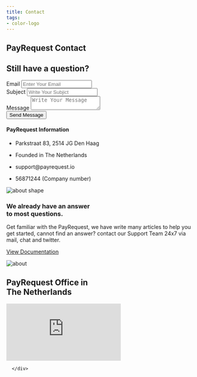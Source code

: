 ```yaml
---
title: Contact
tags:
- color-logo
---
```


<section class="breadcrumb-area">
         <div class="breadcrumb-shape"></div>
         <div class="container">
            <div class="row">
               <div class="col-lg-12">
                  <div class="breadcrumb-inn">
                     <div class="section-title wow fadeInUp" data-wow-duration="1s" data-wow-delay="0.3s" style="visibility: visible; animation-duration: 1s; animation-delay: 0.3s; animation-name: fadeInUp;">
                        <h2><span>PayRequest Contact</span></h2>
                     </div>
                  </div>
               </div>
            </div>
         </div>
</section>


<section class="contact-form section_100">
         <div class="container">
            <div class="row">
               <div class="col-lg-12">
                  <div class="section-title wow fadeInUp" data-wow-duration="1s" data-wow-delay="0.3s" style="visibility: visible; animation-duration: 1s; animation-delay: 0.3s; animation-name: fadeInUp;">
                     <h2>Still have a  <span>question?</span></h2>
                  </div>
               </div>
            </div>
            <div class="row">
               <div class="col-lg-8">
<div class="contact-form-wrapper wow fadeInLeft" data-wow-duration="1s" data-wow-delay="0.4s" style="visibility: visible; animation-duration: 1s; animation-delay: 0.4s; animation-name: fadeInLeft;">
<form action="https://formspree.io/f/xdoklaqr" method="POST">
<div class="row">
                           <div class="col-lg-12">
                              <div class="form-group">
                                 <label for="email">Email </label>
                                 <input type="email" name="_replyto" class="input-field" id="email" placeholder="Enter Your Email">
                              </div>  
                           </div>
                           <div class="col-lg-12">
                              <div class="form-group">
                                 <label for="subjict">Subject </label>
                                 <input type="text" class="input-field" id="subjict" placeholder="Write Your Subjict">
                              </div>
                           </div>
 <div class="col-lg-12">
                              <div class="form-group button-area">
                                 <label for="message">Message </label>
                                 <textarea name="message" id="message" class="input-field textarea" placeholder="Write Your Message"></textarea>
                              </div>
                           </div>
                           <div class="col-lg-12">
                              <div class="form-group button-area">
                                 <button type="submit" class="theme-btn">Send Message<span class="fa fa-chevron-right"></span></button>
</div>
</div>
</div></form>
                  </div>
               </div>
               <div class="col-lg-4 d-flex">
                  <div class="address-area wow fadeInRight" data-wow-duration="1s" data-wow-delay="0.3s" style="visibility: visible; animation-duration: 1s; animation-delay: 0.3s; animation-name: fadeInRight;">
                     <h4 class="title">
                        PayRequest Information
                     </h4>
                    
<ul class="address-list">
                        <li>
                           <p>
                              <i class="fa fa-map-marker"></i>Parkstraat 83, 2514 JG Den Haag

</p>
                        </li>
                        <li>
                           <p>
                              <i class="fa fa-flag"></i>Founded in The Netherlands</p>
                        </li>
                        <li>
                           <p>
                              <i class="fa fa-envelope"></i>
                              support@payrequest.io
                           </p>
                        </li>
                        <li>
                           <p>
                              <i class="fa fa-check"></i> 56871244 (Company number)</p>
                        </li>
                     </ul>

</div>
               </div>
            </div>
         </div>
 </section>


<section class="about-section">
         <!-- Top Shape Start -->
         <div class="about-top-shape">
            <img src="http://themescare.com/demos/robofume-view/assets/img/about-shape.png" alt="about shape">
         </div>
         <!-- Top Shape End -->
         <!-- Bottom Shape Start -->

 <!-- Bottom Shape End -->
 <!-- About Top Start -->
<div class="about-top section_100">
            <div class="container">
             <div class="row align-items-center">
                  <div class="col-lg-6">
                     <div class="about-left wow fadeInLeft" data-wow-duration="1s" data-wow-delay="0.2s" style="visibility: visible; animation-duration: 1s; animation-delay: 0.2s; animation-name: fadeInLeft;">
                        <h3>We already have an answer<br>to most questions.</h3>
                        <p>Get familiar with the PayRequest, we have write many articles to help you get started, cannot find an answer? contact our Support Team 24x7 via mail, chat and twitter.

</p>

<a href="https://docs.payrequest.io/" class="theme-btn mt-4"> View Documentation<span class="fa fa-chevron-right" aria-hidden="true"></span></a>
                      
</div>
</div>
<div class="col-lg-6">
<div class="about-right wow fadeInRight" data-wow-duration="1s" data-wow-delay="0.3s" style="visibility: visible; animation-duration: 1s; animation-delay: 0.3s; animation-name: fadeInRight;">
                        <img src="https://i.imgur.com/H0hhg2x.png" alt="about">
                     </div>

</div>
    </div>
 </div>
 </div>
 <!-- About Top End -->
 <!-- About Bottom Start -->
 
 <!-- About Bottom End -->
</section>



 <div class="map-area section_t_100">
         <div class="section-title wow fadeInUp" data-wow-duration="1s" data-wow-delay="0.3s" style="visibility: visible; animation-duration: 1s; animation-delay: 0.3s; animation-name: fadeInUp;">
          <h2><span>PayRequest</span> Office in<br> The Netherlands</h2>
         </div>
         <iframe src="https://www.google.com/maps/embed?pb=!1m18!1m12!1m3!1d2720.4645740433707!2d4.305161597718885!3d52.08300564997395!2m3!1f0!2f0!3f0!3m2!1i1024!2i768!4f13.1!3m3!1m2!1s0x47c5b7307f359b2d%3A0x47c3db5a9e7e6cdf!2sParkstraat%2083%2C%202514%20JG%20Den%20Haag%2C%20Nederland!5e0!3m2!1snl!2spt!4v1596966211919!5m2!1snl!2spt" style="border:0;" allowfullscreen="" aria-hidden="false" tabindex="0"></iframe>


      </div>